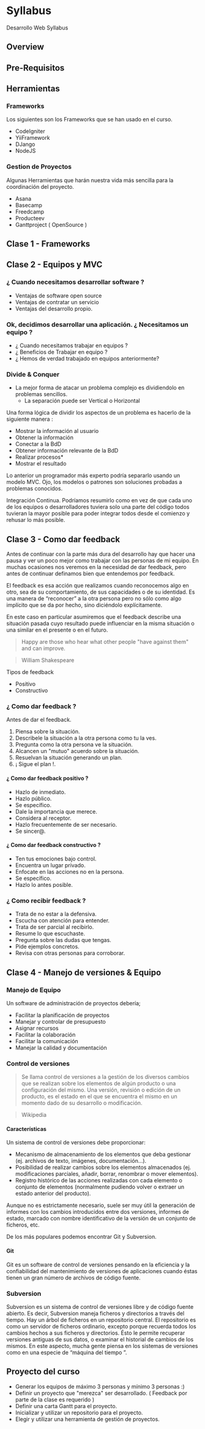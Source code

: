 # Syllabus
Desarrollo Web Syllabus

## Overview

## Pre-Requisitos

## Herramientas
### Frameworks
Los siguientes son los Frameworks que se han usado en el curso.
* CodeIgniter
* YiiFramework
* DJango
* NodeJS

### Gestion de Proyectos
Algunas Herramientas que harán nuestra vida más sencilla para la coordinación del proyecto.
* Asana
* Basecamp
* Freedcamp
* Producteev
* Ganttproject ( OpenSource )


## Clase 1 - Frameworks


## Clase 2 - Equipos y MVC

###  ¿ Cuando necesitamos desarrollar software ?
* Ventajas de software open source
* Ventajas de contratar un servicio
* Ventajas del desarrollo propio.

### Ok, decidimos desarrollar una aplicación. ¿ Necesitamos un equipo ?

 * ¿ Cuando necesitamos trabajar en equipos ?
 * ¿ Beneficios de Trabajar en equipo ?
 * ¿ Hemos de verdad trabajado en equipos anteriormente?

### Divide & Conquer
* La mejor forma de atacar un problema complejo es dividiendolo en problemas sencillos.
	- La separación puede ser Vertical o Horizontal

Una forma lógica de dividir los aspectos de un problema es hacerlo de la siguiente manera :
* Mostrar la información al usuario
* Obtener la información
* Conectar a la BdD
* Obtener información relevante de la BdD
*	 Realizar procesos*
*	 Mostrar el resultado

Lo anterior un programador más experto podría separarlo usando un modelo MVC. Ojo, los modelos o patrones son soluciones probadas a problemas conocidos.

Integración Continua. Podríamos resumirlo como en vez de que cada uno de los equipos o desarrolladores tuviera solo una parte del código todos tuvieran la mayor posible para poder integrar todos desde el comienzo y rehusar lo más posible.


## Clase 3 - Como dar feedback

Antes de continuar con la parte más dura del desarrollo hay que hacer una pausa y ver un poco mejor como trabajar con las personas de mi equipo. En muchas ocasiones nos veremos en la necesidad de dar feedback, pero antes de continuar definamos bien que entendemos por feedback.

El feedback es esa acción que realizamos cuando reconocemos algo en otro, sea de su comportamiento, de sus capacidades o de su identidad. Es una manera de “reconocer” a la otra persona pero no sólo como algo implícito que se da por hecho, sino diciéndolo explícitamente.

En este caso en particular asumiremos que el feedback describe una situación pasada cuyo resultado puede influenciar en la misma situación o una similar en el presente o en el futuro.

> Happy are those who hear what other
people "have against them" and can improve.

>   William Shakespeare

Tipos de feedback
* Positivo
* Constructivo

### ¿ Como dar feedback ?

Antes de dar el feedback.

1. Piensa sobre la situación.
2. Describele la situación a la otra persona como tu la ves.
3. Pregunta como la otra persona ve la situación.
4. Alcancen un "mutuo" acuerdo sobre la situación.
5. Resuelvan la situación generando un plan.
6. ¡ Sigue el plan !.

#### ¿ Como dar feedback positivo ?
* Hazlo de inmediato.
* Hazlo público.
* Se específico.
* Dale la importancia que merece.
* Considera al receptor.
* Hazlo frecuentemente de ser necesario.
* Se sincer@.

#### ¿ Como dar feedback constructivo ?

* Ten tus emociones bajo control.
* Encuentra un lugar privado.
* Enfocate en las acciones no en la persona.
* Se específico.
* Hazlo lo antes posible.


### ¿ Como recibir feedback ?

* Trata de no estar a la defensiva.
* Escucha con atención para entender.
* Trata de ser parcial al recibirlo.
* Resume lo que escuchaste.
* Pregunta sobre las dudas que tengas.
* Pide ejemplos concretos.
* Revisa con otras personas para corroborar.



## Clase 4 - Manejo de versiones & Equipo


### Manejo de Equipo

Un software de administración de proyectos debería;
 * Facilitar la planificación de proyectos
 * Manejar y controlar de presupuesto
 * Asignar recursos
 * Facilitar la colaboración
 * Facilitar la comunicación
 * Manejar la calidad y documentación

### Control de versiones

 > Se llama control de versiones a la gestión de los diversos cambios que se realizan sobre los elementos de algún producto o una configuración del mismo. Una versión, revisión o edición de un producto, es el estado en el que se encuentra el mismo en un momento dado de su desarrollo o modificación.

 >Wikipedia


#### Características

Un sistema de control de versiones debe proporcionar:

* Mecanismo de almacenamiento de los elementos que deba gestionar (ej. archivos de texto, imágenes, documentación...).
* Posibilidad de realizar cambios sobre los elementos almacenados (ej. modificaciones parciales, añadir, borrar, renombrar o mover elementos).
* Registro histórico de las acciones realizadas con cada elemento o conjunto de elementos (normalmente pudiendo volver o extraer un estado anterior del producto).

Aunque no es estrictamente necesario, suele ser muy útil la generación de informes con los cambios introducidos entre dos versiones, informes de estado, marcado con nombre identificativo de la versión de un conjunto de ficheros, etc.

De los más populares podemos encontrar Git y Subversion.

#### Git
Git  es un software de control de versiones  pensando en la eficiencia y la confiabilidad del mantenimiento de versiones de aplicaciones cuando éstas tienen un gran número de archivos de código fuente.

### Subversion

Subversion es un sistema de control de versiones libre y de código fuente abierto. Es decir, Subversion maneja ficheros y directorios a través del tiempo. Hay un árbol de ficheros en un repositorio central. El repositorio es como un servidor de ficheros ordinario, excepto porque recuerda todos los cambios hechos a sus ficheros y directorios. Ésto le permite recuperar versiones antiguas de sus datos, o examinar el historial de cambios de los mismos. En este aspecto, mucha gente piensa en los sistemas de versiones como en una especie de “máquina del tiempo ”.

## Proyecto del curso

* Generar los equipos de máximo 3 personas y mínimo 3 personas :)
* Definir un proyecto que "merezca" ser desarrollado. ( Feedback por parte de la clase es requerido ) 
* Definir una carta Gantt para el proyecto.
* Inicializar y utilizar un repositorio para el proyecto.
* Elegir y utilizar una herramienta de gestión de proyectos.
